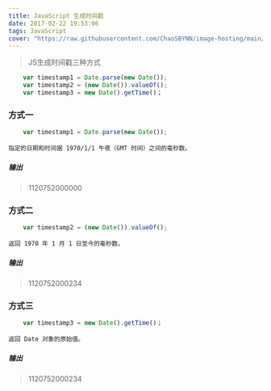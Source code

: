 ```yaml
---
title: JavaScript 生成时间戳
date: 2017-02-22 19:53:06
tags: JavaScript
cover: "https://raw.githubusercontent.com/ChaoSBYNN/image-hosting/main/program/javascript.jpeg"
---
```


>JS生成时间戳三种方式

```javascript
	var timestamp1 = Date.parse(new Date());
	var timestamp2 = (new Date()).valueOf();
	var timestamp3 = new Date().getTime()；
```
### 方式一
```javascript
	var timestamp1 = Date.parse(new Date());
```
    指定的日期和时间据 1970/1/1 午夜（GMT 时间）之间的毫秒数。
##### 输出
>1120752000000

### 方式二
```javascript
	var timestamp2 = (new Date()).valueOf();
```
    返回 1970 年 1 月 1 日至今的毫秒数。
##### 输出
>1120752000234

### 方式三
```javascript
	var timestamp3 = new Date().getTime()；
```
    返回 Date 对象的原始值。
##### 输出
>1120752000234
